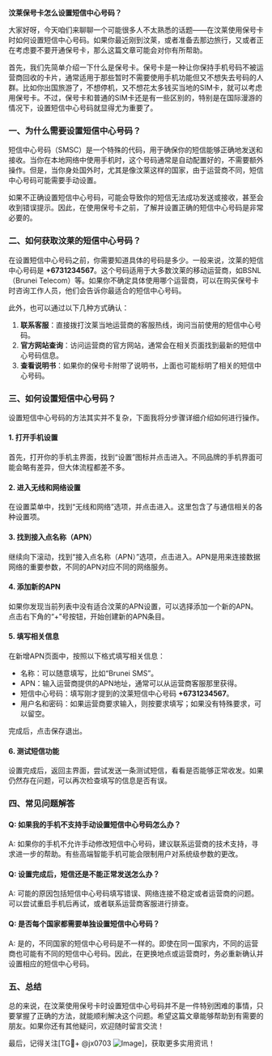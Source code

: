 **汶莱保号卡怎么设置短信中心号码？**

大家好呀，今天咱们来聊聊一个可能很多人不太熟悉的话题——在汶莱使用保号卡时如何设置短信中心号码。如果你最近刚到汶莱，或者准备去那边旅行，又或者正在考虑要不要开通保号卡，那么这篇文章可能会对你有所帮助。

首先，我们先简单介绍一下什么是保号卡。保号卡是一种让你保持手机号码不被运营商回收的卡片，通常适用于那些暂时不需要使用手机功能但又不想失去号码的人群。比如你出国旅游了，不想停机，又不想花太多钱买当地的SIM卡，就可以考虑用保号卡。不过，保号卡和普通的SIM卡还是有一些区别的，特别是在国际漫游的情况下，设置短信中心号码就显得尤为重要了。

### 一、为什么需要设置短信中心号码？

短信中心号码（SMSC）是一个特殊的代码，用于确保你的短信能够正确地发送和接收。当你在本地网络中使用手机时，这个号码通常是自动配置好的，不需要额外操作。但是，当你身处国外时，尤其是像汶莱这样的国家，由于运营商不同，短信中心号码可能需要手动设置。

如果不正确设置短信中心号码，可能会导致你的短信无法成功发送或接收，甚至会收到错误提示。因此，在使用保号卡之前，了解并设置正确的短信中心号码是非常必要的。

### 二、如何获取汶莱的短信中心号码？

在设置短信中心号码之前，你需要知道具体的号码是多少。一般来说，汶莱的短信中心号码是 **+6731234567**。这个号码适用于大多数汶莱的移动运营商，如BSNL（Brunei Telecom）等。如果你不确定具体使用哪个运营商，可以在购买保号卡时咨询工作人员，他们会告诉你最适合的短信中心号码。

此外，也可以通过以下几种方式确认：

1. **联系客服**：直接拨打汶莱当地运营商的客服热线，询问当前使用的短信中心号码。
2. **官方网站查询**：访问运营商的官方网站，通常会在相关页面找到最新的短信中心号码信息。
3. **查看说明书**：如果你的保号卡附带了说明书，上面也可能标明了相关的短信中心号码。

### 三、如何设置短信中心号码？

设置短信中心号码的方法其实并不复杂，下面我将分步骤详细介绍如何进行操作。

#### 1. 打开手机设置

首先，打开你的手机主界面，找到“设置”图标并点击进入。不同品牌的手机界面可能会略有差异，但大体流程都差不多。

#### 2. 进入无线和网络设置

在设置菜单中，找到“无线和网络”选项，并点击进入。这里包含了与通信相关的各种设置项。

#### 3. 找到接入点名称（APN）

继续向下滚动，找到“接入点名称（APN）”选项，点击进入。APN是用来连接数据网络的重要参数，不同的APN对应不同的网络服务。

#### 4. 添加新的APN

如果你发现当前列表中没有适合汶莱的APN设置，可以选择添加一个新的APN。点击右下角的“+”号按钮，开始创建新的APN条目。

#### 5. 填写相关信息

在新增APN页面中，按照以下格式填写相关信息：
- 名称：可以随意填写，比如“Brunei SMS”。
- APN：输入运营商提供的APN地址，通常可以从运营商客服那里获得。
- 短信中心号码：填写刚才提到的汶莱短信中心号码 **+6731234567**。
- 用户名和密码：如果运营商要求输入，则按要求填写；如果没有特殊要求，可以留空。

完成后，点击保存退出。

#### 6. 测试短信功能

设置完成后，返回主界面，尝试发送一条测试短信，看看是否能够正常收发。如果仍然存在问题，可以再次检查填写的信息是否有误。

### 四、常见问题解答

#### Q: 如果我的手机不支持手动设置短信中心号码怎么办？
A: 如果你的手机不允许手动修改短信中心号码，建议联系运营商的技术支持，寻求进一步的帮助。有些高端智能手机可能会限制用户对系统级参数的更改。

#### Q: 设置完成后，短信还是不能正常发送怎么办？
A: 可能的原因包括短信中心号码填写错误、网络连接不稳定或者运营商的问题。可以尝试重启手机后再试，或者联系运营商客服进行排查。

#### Q: 是否每个国家都需要单独设置短信中心号码？
A: 是的，不同国家的短信中心号码是不一样的。即使在同一国家内，不同的运营商也可能有不同的短信中心号码。因此，在更换地点或运营商时，务必重新确认并设置相应的短信中心号码。

### 五、总结

总的来说，在汶莱使用保号卡时设置短信中心号码并不是一件特别困难的事情，只要掌握了正确的方法，就能顺利解决这个问题。希望这篇文章能够帮助到有需要的朋友。如果你还有其他疑问，欢迎随时留言交流！

最后，记得关注[TG💪+ @jx0703 ![Image](https://github.com/user-attachments/assets/dbca1d08-cadb-493c-b0ec-ad6f7a83f270)]，获取更多实用资讯！